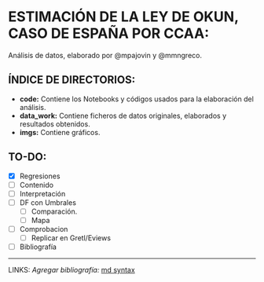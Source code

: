 # ESTIMACIÓN DE LA LEY DE OKUN, CASO DE ESPAÑA POR CCAA:

Análisis de datos, elaborado por @mpajovin y @mmngreco.

## ÍNDICE DE DIRECTORIOS:

- __code:__ Contiene los Notebooks y códigos usados para la elaboración del análisis.
- __data_work:__ Contiene ficheros de datos originales, elaborados y resultados obtenidos.
- __imgs:__ Contiene gráficos.


## TO-DO:
- [x] Regresiones
- [ ] Contenido
- [ ] Interpretación
- [ ] DF con Umbrales
    - [ ] Comparación.
    - [ ] Mapa
- [ ] Comprobacion
    - [ ] Replicar en Gretl/Eviews
- [ ] Bibliografía

---
LINKS:
_Agregar bibliografía:_
[md syntax](https://help.github.com/articles/writing-on-github/)
